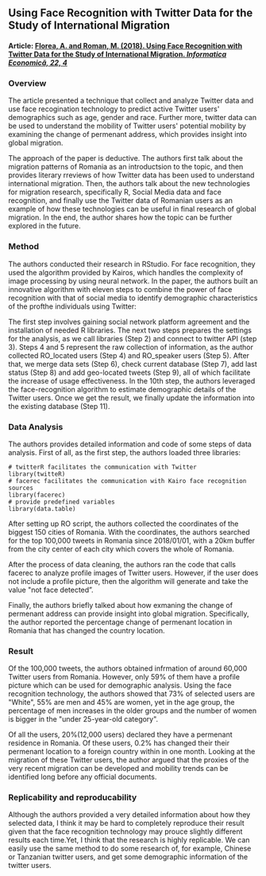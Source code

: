 ## Using Face Recognition with Twitter Data for the Study of International Migration

#### Article: [Florea, A. and Roman, M. (2018). Using Face Recognition with Twitter Data for the Study of International Migration. *Informatica Economică, 22, 4*](http://revistaie.ase.ro/content/88/03%20-%20florea,%20roman.pdf)

### Overview
The article presented a technique that collect and analyze Twitter data and use face recogination technology to predict active
Twitter users' demographics such as age, gender and race. Further more, twitter data can be used to understand the mobility of Twitter users' potential
mobility by examining the change of permenant address, which provides insight into global migration.

The approach of the paper is deductive. The authors first talk about the migration patterns of Romania as an introductsion to the topic, and then
provides literary rreviews of how Twitter data has been used to understand international migration. Then, the authors talk about the new technologies
for migration research, specifically R, Social Media data and face recognition, and finally use the Twitter data of Romanian users as an example of how 
these technologies can be useful in final research of global migration. In the end, the author shares how the topic can be further explored in the future.

### Method
The authors conducted their research in RStudio. For face recognition, they used the algorithm provided by Kairos, which handles the complexity of image 
processing by using neural network. In the paper, the authors built an innovative algorithm with eleven steps to combine the power of face recognition
with that of social media to identify demographic characteristics of the profthe individuals using Twitter:

The first step involves gaining social network platform agreement and the installation of needed R libraries. The next two steps prepares the settings for 
the analysis, as we call libraries (Step 2) and connect to twitter API (step 3). Steps 4 and 5 represent the raw collection of information,
as the author collected RO_located users (Step 4) and RO_speaker users (Step 5). After that, we merge data sets (Step 6), check current database (Step 7), add last status (Step 8) and add geo-located tweets (Step 9), all of which facilitate the increase of usage effectiveness. In the 10th step, the authors leveraged the 
face-recognition algorithm to estimate demographic details of the Twitter users. Once we get the result, we finally update the information into the existing
database (Step 11).

### Data Analysis
The authors provides detailed information and code of some steps of data analysis. First of all, as the first step, the authors loaded three libraries:
```
# twitterR facilitates the communication with Twitter
library(twitteR)
# facerec facilitates the communication with Kairo face recognition sources
library(facerec)
# provide predefined variables
library(data.table)
```
After setting up RO script, the authors collected the coordinates of the biggest 150 cities of Romania. With the coordinates, the authors searched for the top 100,000 tweets in Romania since 2018/01/01, with a 20km buffer from the city
center of each city which covers the whole of Romania. 

After the process of data cleaning, the authors ran the code that calls facerec to analyze profile images of Twitter users. However, if the user does not include a profile picture, then the algorithm will generate and take the value "not face detected”.

Finally, the authors briefly talked about how exmaning the change of permenant address can provide insight into global migration. Specifically, the author reported
the percentage change of permenant location in Romania that has changed the country location.

### Result
Of the 100,000 tweets, the authors obtained infrmation of around 60,000 Twitter users from Romania. However, only 59% of them have a profile picture which can be used for demographic analysis.
Using the face recognition technology, the authors showed that 73% of selected users are "White", 55% are men and 45% are women, yet in the age group,
the percentage of men increases in the older groups and the number of women is bigger in the "under 25-year-old category".

Of all the users, 20%(12,000 users) declared they have a permenant residence in Romania. Of these users, 0.2% has changed their their permenant location
to a foreign country within in one month. Looking at the migration of these Twitter users, the author argued that the proxies of the very recent
migration can be developed and mobility trends can be identified long before any official documents.

### Replicability and reproducability
Although the authors provided a very detailed information about how they selected data, I think it may be hard to completely reproduce their result given that the face recognition technology may prouce slightly different results each time.Yet, I think that the research is highly replicable. We can easily use the same method to do some research of, for example, Chinese or Tanzanian twitter users, and get some demographic information of the twitter users.
